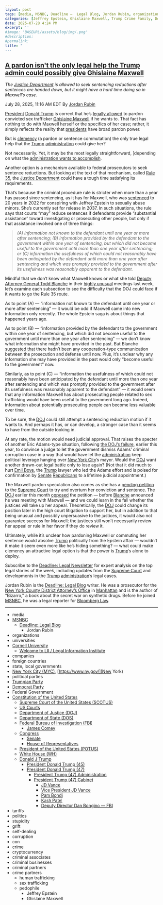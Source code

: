 ```yaml
---
layout: post
tags: [media, MSNBC, Deadline –  Legal Blog, Jordan Rubin, organizations, universities, Cornell University, Welcome to LII / Legal Information Institute, companies, foreign countries, state local governments, New York City (MYC) https – //www.ny.gov/, political parties, Trumpian Party, Democrat Party, Federal Government, Constitution of the United States, Supreme Court of the United States (SCOTUS), US Courts, Department of Justice (DOJ), Department of State (DOS), Federal Bureau of Investigation (FBI), James Comey, Congress, Senate, House of Representatives, President of the United States (POTUS), White House (WH), Donald J Trump, President Donald Trump (45), President Donald Trump (47), President Trump (47) Administration, President Trump (47) Cabinet, JD Vance, Vice President JD Vance, Pam Bondi, Kash Patel, Deputy Director Dan Bongino — FBI, tariffs, politics, stupidity, grift, self-dealing, corruption, con, crime, cryptocurrency, criminal associates, criminal businesses, criminal partners, crime partners, human trafficking, sex trafficking, pedophile, Jeffrey Epstein, Ghislaine Maxwell]
categories: [Jeffrey Epstein, Ghislaine Maxwell, Trump Crime Family, Donald Trump]
date: 2025-07-28 4:24 PM
excerpt: ''
#image: 'BASEURL/assets/blog/img/.png'
#description:
#permalink:
title: "
---
```



## [A pardon isn't the only legal help the Trump admin could possibly give Ghislaine Maxwell](https://www.msnbc.com/deadline-white-house/deadline-legal-blog/ghislaine-maxwell-trump-pardon-sentencing-doj-rcna221449)

*The [Justice Department](https://www.justice.gov/) is allowed to seek sentencing reductions after sentences are handed down, but it might have a hard time doing so in Maxwell’s case.*

July 28, 2025, 11:16 AM EDT
By [Jordan Rubin](https://www.msnbc.com/author/jordan-rubin-ncpn1301611)

[President](https://www.whitehouse.gov/) [Donald Trump](https://www.donaldjtrump.com/) is correct that he’s [legally allowed](https://www.nbcnews.com/politics/white-house/trump-says-hasnt-considered-pardoning-ghislaine-maxwell-allowed-rcna221080) to pardon convicted sex trafficker [Ghislaine Maxwell](https://www.msnbc.com/deadline-white-house/deadline-legal-blog/supreme-court-ghislaine-maxwell-appeal-epstein-trump-rcna220042) if he wants to. That fact has nothing to do with Maxwell herself or the specifics of her case; rather, it simply reflects the reality that [presidents](https://www.whitehouse.gov/) have broad pardon power.

But is [clemency](https://www.justice.gov/pardon/clemency-grants-president-donald-j-trump-2025-present) (a pardon or sentence commutation) the only true legal help that the [Trump](https://www.donaldjtrump.com/) [administration](https://www.whitehouse.gov/administration/) could give her?

Not necessarily. Yet, it may be the most legally straightforward, [depending on what the [administration wants to accomplish](https://www.msnbc.com/opinion/msnbc-opinion/trump-ghislaine-maxwell-pardon-unlikely-epstein-case-rcna221335).

Another option is a mechanism available to federal prosecutors to seek sentence reductions. But looking at the text of that mechanism, called [Rule 35](https://www.law.cornell.edu/rules/frcrmp/rule_35), the [Justice Department](https://www.justice.gov/) could have a tough time satisfying its requirements.

That’s because the criminal procedure rule is stricter when more than a year has passed since sentencing, as it has for Maxwell, who was [sentenced](https://www.justice.gov/usao-sdny/pr/ghislaine-maxwell-sentenced-20-years-prison-conspiring-jeffrey-epstein-sexually-abuse) to 20 years in 2022 for conspiring with Jeffrey Epstein to sexually abuse minors. She’s currently set for release in 2037. In such situations, the rule says that courts “may” reduce sentences if defendants provide “substantial assistance” toward investigating or prosecuting other people, but only if that assistance involved one of three things:

> *(A) information not known to the defendant until one year or more after sentencing; (B) information provided by the defendant to the government within one year of sentencing, but which did not become useful to the government until more than one year after sentencing; or (C) information the usefulness of which could not reasonably have been anticipated by the defendant until more than one year after sentencing and which was promptly provided to the government after its usefulness was reasonably apparent to the defendant.*

Mindful that we don’t know what Maxwell knows or what she told [Deputy Attorney General Todd Blanche](https://www.justice.gov/dag/) in their [highly unusual](https://www.msnbc.com/morning-joe/watch/-beyond-unusual-lisa-rubin-sounds-alarm-on-doj-meeting-with-ghislaine-maxwell-243699269650) meetings last week, let’s examine each subsection to see the difficulty that the DOJ could face if it wants to go the Rule 35 route.

As to point (A) — “information not known to the defendant until one year or more after sentencing” — it would be odd if Maxwell came into new information only recently. The whole Epstein saga is about things that happened years ago.

As to point (B) — “information provided by the defendant to the government within one year of sentencing, but which did not become useful to the government until more than one year after sentencing” — we don’t know what information she might have provided in the past. But Blanche [suggested that](https://x.com/DAGToddBlanche/status/1947623916538617946) there hadn’t been any cooperation-type communication between the prosecution and defense until now. Plus, it’s unclear why any information she may have provided in the past would only “become useful to the government” now.

Similarly, as to point (C) — “information the usefulness of which could not reasonably have been anticipated by the defendant until more than one year after sentencing and which was promptly provided to the government after its usefulness was reasonably apparent to the defendant” — it would seem that any information Maxwell has about prosecuting people related to sex trafficking would have been useful to the government long ago. Indeed, information about potentially prosecuting people can become less valuable over time.

To be sure, the [DOJ](https://www.justice.gov/) could still attempt a sentencing reduction motion if it wants to. And perhaps it has, or can develop, a stronger case than it seems to have from the outside looking in.

At any rate, the motion would need judicial approval. That raises the specter of another Eric Adams-type situation, following [the DOJ’s failure](https://www.msnbc.com/deadline-white-house/deadline-legal-blog/eric-adams-alina-habba-alien-enemies-act-deadline-newsletter-rcna199777), earlier this year, to convince a judge to let the government dismiss Adams’ criminal corruption case in a way that would have let the [administration](https://www.whitehouse.gov/administration/) keep political leverage hanging over [New York City](https://www.nyc.gov/)’s mayor. Would the [DOJ](https://www.justice.gov/) want another drawn-out legal battle only to lose again? (Not that it did much to hurt [Emil Bove](https://www.msnbc.com/deadline-white-house/deadline-legal-blog/emil-bove-confirmation-hearing-eric-adams-trump-rcna215074), the [Trump](https://www.donaldjtrump.com/) lawyer who led the Adams effort and is poised for confirmation by [Senate](https:www.senate.gov/) [Republicans](https://www.gop.com/) to a lifetime judicial appointment.)

The Maxwell pardon speculation also comes as she has a [pending petition](https://www.msnbc.com/deadline-white-house/deadline-legal-blog/supreme-court-ghislaine-maxwell-appeal-epstein-trump-rcna220042) to the [Supreme Court](https://www.supremecourt.gov/) to try and overturn her conviction and sentence. The [DOJ](https://www.justice.gov/) earlier this month [opposed](https://www.supremecourt.gov/DocketPDF/24/24-1073/365132/20250714161434468_24-1073_Maxwell_Opp.pdf) the petition — before [Blanche](https://www.justice.gov/dag/) announced he was meeting with Maxwell — and we could learn in the fall whether the justices will take up her appeal. Theoretically, the [DOJ](https://www.justice.gov/) could change its position later in the high court litigation to support her, but in addition to that being unusual and possibly unpersuasive to the justices, it would also not guarantee success for Maxwell; the justices still won’t necessarily review her appeal or rule in her favor if they do review it.

Ultimately, while it’s unclear how pardoning Maxwell or commuting her sentence would absolve [Trump](https://www.donaldjtrump.com/) politically from the Epstein affair — wouldn’t it make it seem even more like he’s hiding something? — what could make clemency an attractive legal option is that the power is [Trump](https://www.donaldjtrump.com/)’s alone to deploy.

Subscribe to the [Deadline: Legal Newsletter](https://link.msnbc.com/join/5ck/msnbc-deadlinelegal-signup-inline) for expert analysis on the top legal stories of the week, including updates from the [Supreme Court](https://www.supremecourt.gov/) and developments in the [Trump](https://www.donaldjtrump.com/) [administration](https://www.whitehouse.gov/administration/)’s legal cases.

Jordan Rubin is the [Deadline: Legal Blog](https://www.msnbc.com/deadline-white-house) writer. He was a prosecutor for the [New York County District Attorney’s Office](https://manhattanda.org/) in [Manhattan](https://manhattanda.org/) and is the author of “Bizarro," a book about the secret war on synthetic drugs. Before he joined [MSNBC](https://www.msnbc.com/), he was a legal reporter for [Bloomberg Law](https://pro.bloomberglaw.com/).

----
- media
- [MSNBC](https://www.msnbc.com/)
    - [Deadline: Legal Blog](https://www.msnbc.com/deadline-white-house)
        - Jordan Rubin
- organizations 
- universities
- [Cornell University](https://www.cornell.edu/)
    - [Welcome to LII / Legal Information Institute](https://www.law.cornell.edu/)
- companies
- foreign countries 
- state, local governments
- [New York City (MYC)](https://www.nyc.gov/), [https://www.ny.gov/](New York)
- political parties 
- [Trumpian Party](https://www.gop.com/)
- [Democrat Party](https://www.democrats.org/)
- Federal Government 
- [Constitution of the United States](https://constitution.congress.gov/)
    - [Supreme Court of the United States (SCOTUS)](https://www.supremecourt.gov/)
    - [US Courts](https://www.uscourts.gov/)
    - [Department of Justice (DOJ)](https://www.justice.gov/)
   - [Department of State (DOS)](https://www.state.gov/)
    - [Federal Bureau of Investigation (FBI)](https://www.fbi.gov/)
        - [James Comey](https://www.fbi.gov/history/directors/james-b-comey)
    - [Congress](https://www.congress.gov/)
        - [Senate](https://www.senate.gov/)
        - [House of Representatives](https://www.house.gov/)
    - [President of the United States (POTUS)](https://www.whitehouse.gov/)
    - [White House (WH)](https://www.whitehouse.gov/)
    - [Donald J Trump](https://www.donaldjtrump.com/)
        - [President Donald Trump (45)](https://trumpwhitehouse.archives.gov/)
        - [President Donald Trump (47)](https://www.whitehouse.gov/administration/donald-j-trump/)
            - [President Trump (47) Administration](https://www.whitehouse.gov/administration/)
            - [President Trump (47) Cabinet](https://www.whitehouse.gov/administration/the-cabinet/)
                - [JD Vance](https://www.linkedin.com/in/jd-vance-770a9047/)
                - [Vice President JD Vance](https://www.whitehouse.gov/administration/jd-vance/)
                - [Pam Bondi](https://www.justice.gov/ag/staff-profile/meet-attorney-general)
                - [Kash Patel](https://www.fbi.gov/about/leadership-and-structure/director-patel)
                - [Deputy Director Dan Bongino — FBI](https://www.fbi.gov/about/leadership-and-structure/deputy-director-dan-bongino)
- tariffs
- politics
- stupidity
- grift
- self-dealing
- corruption
- con
- crime
- cryptocurrency 
- criminal associates
- criminal businesses
- criminal partners
- crime partners
    - human trafficking 
    - sex trafficking 
    - pedophile 
        - Jeffrey Epstein 
        - Ghislaine Maxwell



